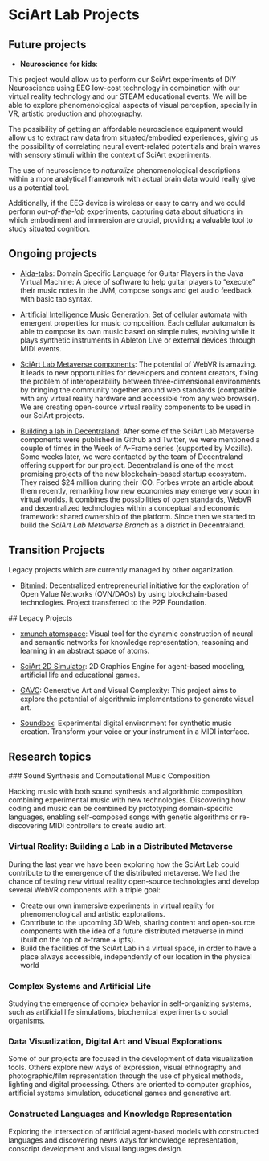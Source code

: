
# SciArt Lab Projects

## Future projects


* **Neuroscience for kids**: 

This project would allow us to perform our SciArt experiments of DIY Neuroscience using EEG low-cost technology in combination with our virtual reality technology and our STEAM educational events. We will be able to explore phenomenological aspects of visual perception, specially in VR, artistic production and photography. 

The possibility of getting an affordable neuroscience equipment would allow us to extract raw data from situated/embodied experiences, giving us the possibility of correlating neural event-related potentials and brain waves with sensory stimuli within the context of SciArt experiments.

The use of neuroscience to *naturalize* phenomenological descriptions within a more analytical framework with actual brain data would really give us a potential tool. 

Additionally, if the EEG device is wireless or easy to carry and we could perform *out-of-the-lab* experiments, capturing data about situations in which embodiment and immersion are crucial, providing a valuable tool to study situated cognition.

## Ongoing projects

* [Alda-tabs](https://dgrmunch.github.io/blog/blog/2017/alda-tabs.html): Domain Specific Language for Guitar Players in the Java Virtual Machine: A piece of software to help guitar players to “execute” their music notes in the JVM, compose songs and get audio feedback with basic tab syntax.

* [Artificial Intelligence Music Generation](https://dgrmunch.github.io/blog/blog/2017/digital-music-creation.html):  Set of cellular automata with emergent properties for music composition. Each cellular automaton is able to compose its own music based on simple rules, evolving while it plays synthetic instruments in Ableton Live or external devices through MIDI events.

* [SciArt Lab Metaverse components](https://dgrmunch.github.io/blog/blog/2017/building-a-distributed-metaverse.html): The potential of WebVR is amazing. It leads to new opportunities for developers and content creators, fixing the problem of interoperability between three-dimensional environments by bringing the community together around web standards (compatible with any virtual reality hardware and accessible from any web browser). We are creating open-source virtual reality components to be used in our SciArt projects.

* [Building a lab in Decentraland](https://dgrmunch.github.io/blog/blog/2017/building-a-distributed-metaverse.html): After some of the SciArt Lab Metaverse components were published in Github and Twitter, we were mentioned a couple of times in the Week of A-Frame series (supported by Mozilla). Some weeks later, we were contacted by the team of Decentraland offering support for our project. Decentraland is one of the most promising projects of the new blockchain-based startup ecosystem. They raised $24 million during their ICO. Forbes wrote an article about them recently, remarking how new economies may emerge very soon in virtual worlds. It combines the possibilities of open standards, WebVR and decentralized technologies within a conceptual and economic framework: shared ownership of the platform. Since then we started to build the *SciArt Lab Metaverse Branch* as a district in Decentraland. 

## Transition Projects

Legacy projects which are currently managed by other organization.

* [Bitmind](https://dgrmunch.github.io/blog/blog/2017/blockchain.html): Decentralized entrepreneurial initiative for the exploration of Open Value Networks (OVN/DAOs) by using blockchain-based technologies. Project transferred to the P2P Foundation.

## Legacy Projects


* [xmunch atomspace](https://github.com/dgrmunch/xmunch-atomspace/wiki): Visual tool for the dynamic construction of neural and semantic networks for knowledge representation, reasoning and learning in an abstract space of atoms.

* [SciArt 2D Simulator](projects/sciart2DSimulator.md): 2D Graphics Engine for agent-based modeling, artificial life and educational games.

* [GAVC](projects/gavc.md): Generative Art and Visual Complexity: This project aims to explore the potential of algorithmic implementations to generate visual art.

* [Soundbox](https://github.com/SciArtLab/soundbox): Experimental digital environment for synthetic music creation. Transform your voice or your instrument in a MIDI interface.


## Research topics

### Sound Synthesis and Computational Music Composition

Hacking music with both sound synthesis and algorithmic composition, combining experimental music with new technologies. Discovering how coding and music can be combined by prototyping domain-specific languages, enabling self-composed songs with genetic algorithms or re-discovering MIDI controllers to create audio art.

### Virtual Reality: Building a Lab in a Distributed Metaverse

During the last year we have been exploring how the SciArt Lab could contribute to the emergence of the distributed metaverse. We had the chance of testing new virtual reality open-source technologies and develop several WebVR components with a triple goal:

* Create our own immersive experiments in virtual reality for phenomenological and artistic explorations.
* Contribute to the upcoming 3D Web, sharing content and open-source components with the idea of a future distributed metaverse in mind (built on the top of a-frame + ipfs).
* Build the facilities of the SciArt Lab in a virtual space, in order to have a place always accessible, independently of our location in the physical world

###  Complex Systems and Artificial Life

Studying the emergence of complex behavior in self-organizing systems, such as artificial life simulations, biochemical experiments o social organisms.

###  Data Visualization, Digital Art and Visual Explorations

Some of our projects are focused in the development of data visualization tools. Others explore new ways of expression, visual ethnography and photographic/film representation through the use of physical methods, lighting and digital processing. Others are oriented to computer graphics, artificial systems simulation, educational games and generative art.

### Constructed Languages and Knowledge Representation

Exploring the intersection of artificial agent-based models with constructed languages and discovering news ways for knowledge representation, conscript development and visual languages design.
